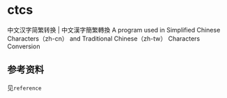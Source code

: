 # ctcs
中文汉字简繁转换 | 中文漢字簡繁轉換
A program used in Simplified Chinese Characters（zh-cn） and Traditional Chinese（zh-tw） Characters Conversion

## 参考资料
见`reference`
